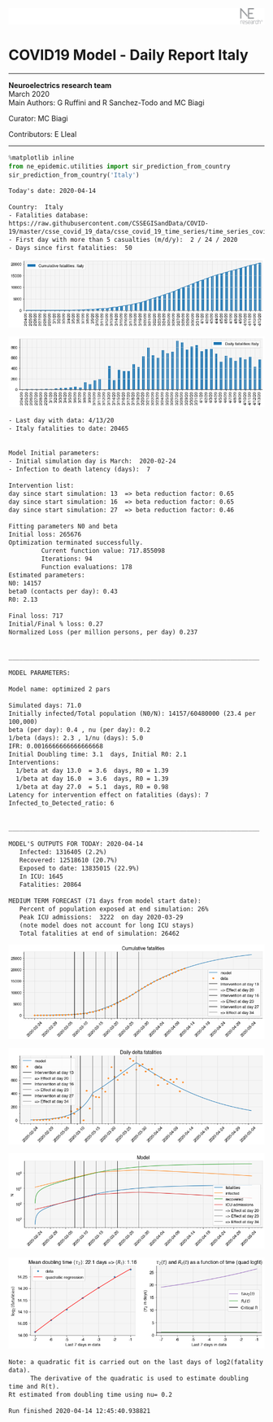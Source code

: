 ![](./images/logo.png)
# COVID19 Model - Daily Report Italy

---

**Neuroelectrics research team**  
March 2020  
Main Authors: G Ruffini and R Sanchez-Todo and MC Biagi

Curator: MC Biagi

Contributors: E Lleal

---


```python
%matplotlib inline
from ne_epidemic.utilities import sir_prediction_from_country
sir_prediction_from_country('Italy')
```

    Today's date: 2020-04-14 
    
    Country:  Italy
    - Fatalities database:  https://raw.githubusercontent.com/CSSEGISandData/COVID-19/master/csse_covid_19_data/csse_covid_19_time_series/time_series_covid19_deaths_global.csv
    - First day with more than 5 casualties (m/d/y):  2 / 24 / 2020
    - Days since first fatalities:  50



![png](02%20-%20Daily_Report_Italy_files/02%20-%20Daily_Report_Italy_1_1.png)



![png](02%20-%20Daily_Report_Italy_files/02%20-%20Daily_Report_Italy_1_2.png)


    - Last day with data: 4/13/20
    - Italy fatalities to date: 20465
     
    
    Model Initial parameters:
    - Initial simulation day is March:  2020-02-24
    - Infection to death latency (days):  7
    
    Intervention list:
    day since start simulation: 13  => beta reduction factor: 0.65
    day since start simulation: 16  => beta reduction factor: 0.65
    day since start simulation: 27  => beta reduction factor: 0.46
    
    Fitting parameters N0 and beta
    Initial loss: 265676
    Optimization terminated successfully.
             Current function value: 717.855098
             Iterations: 94
             Function evaluations: 178
    Estimated parameters:
    N0: 14157
    beta0 (contacts per day): 0.43
    R0: 2.13
    
    Final loss: 717
    Initial/Final % loss: 0.27
    Normalized Loss (per million persons, per day) 0.237 
    
    
    _____________________________________________________________________
     
    MODEL PARAMETERS:
    
    Model name: optimized 2 pars
    
    Simulated days: 71.0
    Initially infected/Total population (N0/N): 14157/60480000 (23.4 per 100,000)
    beta (per day): 0.4 , nu (per day): 0.2
    1/beta (days): 2.3 , 1/nu (days): 5.0
    IFR: 0.0016666666666666668
    Initial Doubling time: 3.1  days, Initial R0: 2.1
    Interventions:
      1/beta at day 13.0  = 3.6  days, R0 = 1.39
      1/beta at day 16.0  = 3.6  days, R0 = 1.39
      1/beta at day 27.0  = 5.1  days, R0 = 0.98
    Latency for intervention effect on fatalities (days): 7
    Infected_to_Detected_ratio: 6
    
    
    _____________________________________________________________________
    
    MODEL'S OUTPUTS FOR TODAY: 2020-04-14
       Infected: 1316405 (2.2%)
       Recovered: 12518610 (20.7%)
       Exposed to date: 13835015 (22.9%)
       In ICU: 1645
       Fatalities: 20864
     
    MEDIUM TERM FORECAST (71 days from model start date): 
       Percent of population exposed at end simulation: 26%
       Peak ICU admissions:  3222  on day 2020-03-29
       (note model does not account for long ICU stays)
       Total fatalities at end of simulation: 26462



![png](02%20-%20Daily_Report_Italy_files/02%20-%20Daily_Report_Italy_1_4.png)



![png](02%20-%20Daily_Report_Italy_files/02%20-%20Daily_Report_Italy_1_5.png)



![png](02%20-%20Daily_Report_Italy_files/02%20-%20Daily_Report_Italy_1_6.png)


     



![png](02%20-%20Daily_Report_Italy_files/02%20-%20Daily_Report_Italy_1_8.png)


    Note: a quadratic fit is carried out on the last days of log2(fatality data).
          The derivative of the quadratic is used to estimate doubling time and R(t).
    Rt estimated from doubling time using nu= 0.2
    
    Run finished 2020-04-14 12:45:40.938821



```python

```
